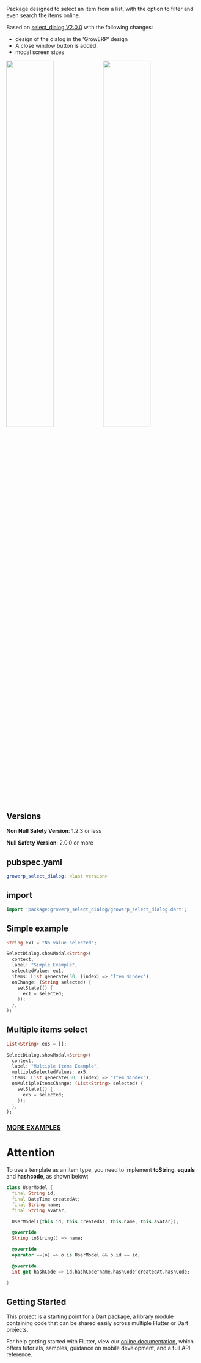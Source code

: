 Package designed to select an item from a list, with the option to filter and even search the items online.

Based on [select_dialog V2.0.0](https://pub.dev/packages/select_dialog) with the following changes:
- design of the dialog in the 'GrowERP' design
- A close window button is added.
- modal screen sizes

<img src="https://user-images.githubusercontent.com/16373553/94357714-95d4fc80-0071-11eb-8b99-9cff034a1ece.png" width="49.5%" /> <img src="https://user-images.githubusercontent.com/16373553/94357674-4098eb00-0071-11eb-8985-45edf99b9812.png" width="49.5%" />

## Versions
**Non Null Safety Version**: 1.2.3 or less

**Null Safety Version**: 2.0.0 or more

## pubspec.yaml
```yaml
growerp_select_dialog: <last version>
```

## import
```dart
import 'package:growerp_select_dialog/growerp_select_dialog.dart';
```

## Simple example
```dart
String ex1 = "No value selected";

SelectDialog.showModal<String>(
  context,
  label: "Simple Example",
  selectedValue: ex1,
  items: List.generate(50, (index) => "Item $index"),
  onChange: (String selected) {
    setState(() {
      ex1 = selected;
    });
  },
);
```

## Multiple items select
```dart
List<String> ex5 = [];

SelectDialog.showModal<String>(
  context,
  label: "Multiple Items Example",
  multipleSelectedValues: ex5,
  items: List.generate(50, (index) => "Item $index"),
  onMultipleItemsChange: (List<String> selected) {
    setState(() {
      ex5 = selected;
    });
  },
); 
```

### [MORE EXAMPLES](https://github.com/davidsdearaujo/growerp_select_dialog/tree/master/example)


# Attention
To use a template as an item type, you need to implement **toString**, **equals** and **hashcode**, as shown below:

```dart
class UserModel {
  final String id;
  final DateTime createdAt;
  final String name;
  final String avatar;

  UserModel({this.id, this.createdAt, this.name, this.avatar});

  @override
  String toString() => name;

  @override
  operator ==(o) => o is UserModel && o.id == id;

  @override
  int get hashCode => id.hashCode^name.hashCode^createdAt.hashCode;

}
```


## Getting Started

This project is a starting point for a Dart
[package](https://flutter.dev/developing-packages/),
a library module containing code that can be shared easily across
multiple Flutter or Dart projects.

For help getting started with Flutter, view our 
[online documentation](https://flutter.dev/docs), which offers tutorials, 
samples, guidance on mobile development, and a full API reference.
